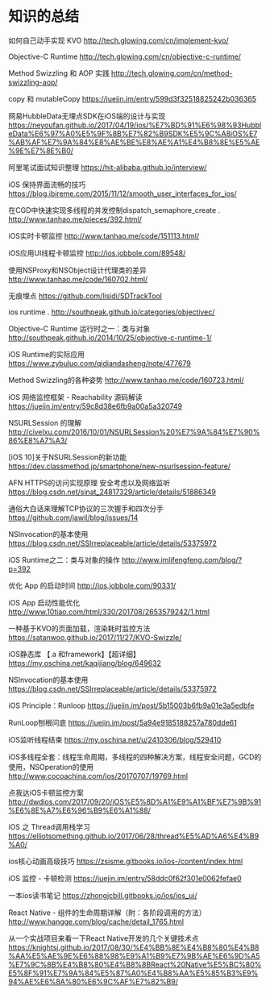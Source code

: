 # 知识的总结
如何自己动手实现 KVO http://tech.glowing.com/cn/implement-kvo/

Objective-C Runtime http://tech.glowing.com/cn/objective-c-runtime/

Method Swizzling 和 AOP 实践 http://tech.glowing.com/cn/method-swizzling-aop/

copy 和 mutableCopy  https://juejin.im/entry/599d3f32518825242b036365

网易HubbleData无埋点SDK在iOS端的设计与实现  https://neyoufan.github.io/2017/04/19/ios/%E7%BD%91%E6%98%93HubbleData%E6%97%A0%E5%9F%8B%E7%82%B9SDK%E5%9C%A8iOS%E7%AB%AF%E7%9A%84%E8%AE%BE%E8%AE%A1%E4%B8%8E%E5%AE%9E%E7%8E%B0/

阿里笔试面试知识整理   https://hit-alibaba.github.io/interview/

iOS 保持界面流畅的技巧   https://blog.ibireme.com/2015/11/12/smooth_user_interfaces_for_ios/

在CGD中快速实现多线程的并发控制dispatch_semaphore_create .  http://www.tanhao.me/pieces/392.html/

iOS实时卡顿监控   http://www.tanhao.me/code/151113.html/

iOS应用UI线程卡顿监控  http://ios.jobbole.com/89548/

使用NSProxy和NSObject设计代理类的差异 http://www.tanhao.me/code/160702.html/

无痕埋点   https://github.com/lisidi/SDTrackTool

ios runtime .  http://southpeak.github.io/categories/objectivec/

Objective-C Runtime 运行时之一：类与对象   http://southpeak.github.io/2014/10/25/objective-c-runtime-1/

iOS Runtime的实际应用 https://www.zybuluo.com/qidiandasheng/note/477679

Method Swizzling的各种姿势  http://www.tanhao.me/code/160723.html/

iOS 网络监控框架 - Reachability 源码解读   https://juejin.im/entry/59c8d38e6fb9a00a5a320749

NSURLSession 的理解  http://civelxu.com/2016/10/01/NSURLSession%20%E7%9A%84%E7%90%86%E8%A7%A3/

[iOS 10]关于NSURLSession的新功能   https://dev.classmethod.jp/smartphone/new-nsurlsession-feature/


AFN HTTPS的访问实现原理 安全考虑以及网络监听  https://blog.csdn.net/sinat_24817329/article/details/51886349

通俗大白话来理解TCP协议的三次握手和四次分手   https://github.com/jawil/blog/issues/14

NSInvocation的基本使用  https://blog.csdn.net/SSIrreplaceable/article/details/53375972

iOS Runtime之二：类与对象的操作  http://www.imlifengfeng.com/blog/?p=392

优化 App 的启动时间   http://ios.jobbole.com/90331/

iOS App 启动性能优化   http://www.10tiao.com/html/330/201708/2653579242/1.html

一种基于KVO的页面加载，渲染耗时监控方法   https://satanwoo.github.io/2017/11/27/KVO-Swizzle/

iOS静态库 【.a 和framework】【超详细】  https://my.oschina.net/kaqijiang/blog/649632

NSInvocation的基本使用  https://blog.csdn.net/SSIrreplaceable/article/details/53375972

iOS Principle：Runloop  https://juejin.im/post/5b15003b6fb9a01e3a5edbfe

RunLoop刨根问底  https://juejin.im/post/5a94e9185188257a780dde61

iOS监听线程结束 https://my.oschina.net/u/2410306/blog/529410

iOS多线程全套：线程生命周期，多线程的四种解决方案，线程安全问题，GCD的使用，NSOperation的使用  http://www.cocoachina.com/ios/20170707/19769.html

点我达iOS卡顿监控方案  http://dwdios.com/2017/09/20/iOS%E5%8D%A1%E9%A1%BF%E7%9B%91%E6%8E%A7%E6%96%B9%E6%A1%88/

iOS 之 Thread调用栈学习   https://elliotsomething.github.io/2017/06/28/thread%E5%AD%A6%E4%B9%A0/

ios核心动画高级技巧    https://zsisme.gitbooks.io/ios-/content/index.html

iOS 监控 - 卡顿检测    https://juejin.im/entry/58ddc0f62f301e0062fefae0

一本ios读书笔记   https://zhongjcbill.gitbooks.io/ios/ios_ui/

React Native - 组件的生命周期详解（附：各阶段调用的方法）  http://www.hangge.com/blog/cache/detail_1765.html

从一个实战项目来看一下React Native开发的几个关键技术点   https://knightsj.github.io/2017/08/30/%E4%BB%8E%E4%B8%80%E4%B8%AA%E5%AE%9E%E6%88%98%E9%A1%B9%E7%9B%AE%E6%9D%A5%E7%9C%8B%E4%B8%80%E4%B8%8BReact%20Native%E5%BC%80%E5%8F%91%E7%9A%84%E5%87%A0%E4%B8%AA%E5%85%B3%E9%94%AE%E6%8A%80%E6%9C%AF%E7%82%B9/
